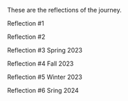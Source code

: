 These are the reflections of the journey.

Reflection #1

Reflection #2

Reflection #3 Spring 2023

Reflection #4 Fall 2023 

Reflection #5 Winter 2023 

Reflection #6 Sring 2024
